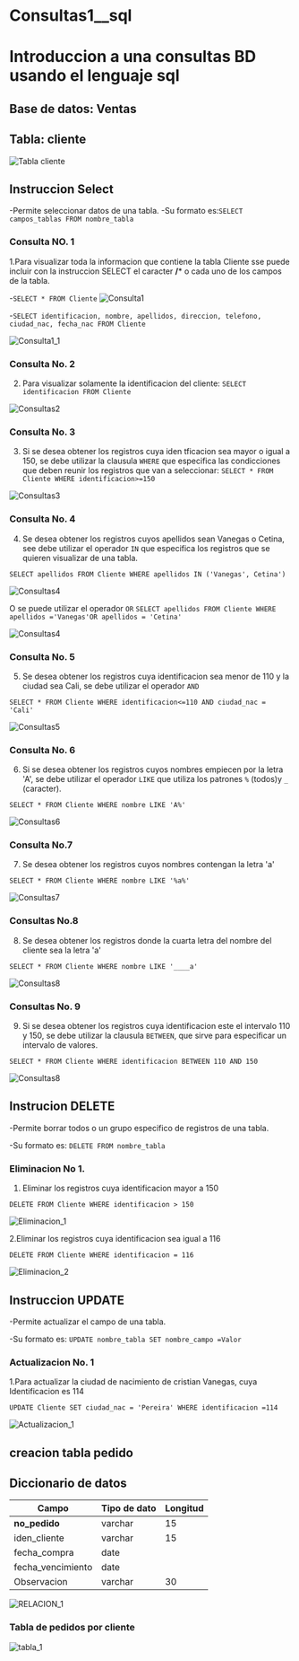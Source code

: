 # Consultas1__sql
# Introduccion a una consultas BD usando el lenguaje sql

## Base de datos: Ventas
## Tabla: cliente

![Tabla cliente](/img/tabla_cliente.png)

## Instruccion Select
-Permite seleccionar datos de una tabla.
-Su formato es:`SELECT campos_tablas FROM nombre_tabla`

### Consulta NO. 1
1.Para visualizar toda la informacion que contiene la tabla Cliente sse puede incluir con la instruccion SELECT el caracter **/*** o cada uno de los campos de la tabla.

-`SELECT * FROM Cliente`
![Consulta1](/img/consulta_1.png)

-`SELECT identificacion, nombre, apellidos, direccion, telefono, ciudad_nac, fecha_nac FROM Cliente`

![Consulta1_1](/img/consulta_2.png)

### Consulta No. 2

2. Para visualizar solamente la identificacion del cliente: `SELECT identificacion FROM Cliente`

![Consultas2](/img/Consultas_3.png)

### Consulta No. 3

3. Si se desea obtener los registros cuya iden tficacion sea mayor o igual a 150, se debe utilizar la clausula `WHERE` que especifica las condicciones que deben reunir los registros que van a seleccionar: `SELECT * FROM Cliente WHERE identificacion>=150`

![Consultas3](/img/Consultas_4.png)


### Consulta No. 4

4. Se desea obtener los registros cuyos apellidos sean Vanegas o Cetina, see debe utilizar el operador `IN` que especifica los registros que se quieren visualizar de una tabla.

`SELECT apellidos FROM Cliente WHERE apellidos IN ('Vanegas', Cetina')`

![Consultas4](/img/consultas_5.png)

O se puede utilizar el operador `OR`
`SELECT apellidos FROM Cliente WHERE apellidos ='Vanegas'OR apellidos = 'Cetina'`

![Consultas4](/img/Consultas_6.png)

### Consulta No. 5

5. Se desea obtener los registros cuya identificacion sea menor de 110 y la ciudad sea  Cali, se debe utilizar el operador `AND`

`SELECT * FROM Cliente WHERE identificacion<=110 AND ciudad_nac = 'Cali'`

![Consultas5](/img/consultas_7.png)

### Consulta No. 6

6. Si se desea obtener los registros cuyos nombres empiecen por la letra 'A', se debe utilizar el operador `LIKE` que utiliza los patrones `%` (todos)y `_` (caracter).

`SELECT * FROM Cliente WHERE nombre LIKE 'A%'`

![Consultas6](/img/consulta_8.png)

### Consulta No.7

7. Se desea obtener los registros cuyos nombres contengan la letra 'a'

`SELECT * FROM Cliente WHERE nombre LIKE '%a%'`


![Consultas7](/img/consultas_9.png)

### Consultas No.8

8. Se desea obtener los registros donde la cuarta letra del nombre del cliente sea la letra 'a'

`SELECT * FROM Cliente WHERE nombre LIKE '____a'`

![Consultas8](/img/Consultas_10.png)

### Consultas No. 9

9. Si se desea obtener los registros cuya identificacion este el intervalo 110 y 150, se debe utilizar la clausula `BETWEEN`, que sirve para especificar un intervalo de valores. 

`SELECT * FROM Cliente WHERE identificacion BETWEEN 110 AND 150`

![Consultas8](/img/consultas_11.png)


## Instrucion DELETE
-Permite borrar todos o un grupo especifico de registros de una tabla.

-Su formato es: `DELETE FROM nombre_tabla`

### Eliminacion No 1.

1. Eliminar los registros cuya identificacion mayor a 150

`DELETE FROM Cliente WHERE identificacion > 150`

![Eliminacion_1](/img/eliminacion_1.png)

2.Eliminar los registros cuya identificacion sea igual a 116

`DELETE FROM Cliente WHERE identificacion = 116`

![Eliminacion_2](/img/eliminacion_2.png)


## Instruccion UPDATE 

-Permite actualizar el campo de una tabla.

-Su formato es: `UPDATE nombre_tabla SET nombre_campo =Valor`

### Actualizacion No. 1

1.Para actualizar la ciudad de nacimiento de cristian Vanegas, cuya Identificacion es 114

`UPDATE Cliente SET ciudad_nac = 'Pereira' WHERE identificacion =114`

![Actualizacion_1](/img/Actualizacion_1.png)

## creacion tabla pedido

## Diccionario de datos

|Campo|Tipo de dato|Longitud|
|-----|------------|--------|
|**no_pedido**|varchar|15|
|iden_cliente|varchar|15|
|fecha_compra|date||
|fecha_vencimiento|date||
|Observacion|varchar|30|

![RELACION_1](/img/relacion_1.png)

### Tabla de pedidos por cliente 

![tabla_1](/img/tabla_pedidos.png)
